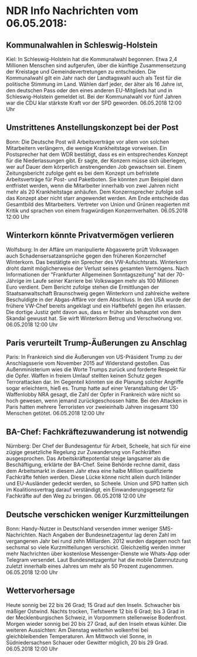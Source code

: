 # NDR Info Nachrichten vom 06.05.2018:


## Kommunalwahlen in Schleswig-Holstein
Kiel: In Schleswig-Holstein hat die Kommunalwahl begonnen. Etwa 2,4 Millionen Menschen sind aufgerufen, über die künftige Zusammensetzung der Kreistage und Gemeindevertretungen zu entscheiden. Die Kommunalwahl gilt ein Jahr nach der Landtagswahl auch als Test für die politische Stimmung im Land. Wählen darf jeder, der älter als 16 Jahre ist, den deutschen Pass oder den eines anderen EU-Mitglieds hat und in Schleswig-Holstein gemeldet ist. Bei der Kommunalwahl vor fünf Jahren war die CDU klar stärkste Kraft vor der SPD geworden. 06.05.2018 12:00 Uhr 

## Umstrittenes Anstellungskonzept bei der Post
Bonn: Die Deutsche Post will Arbeitsverträge vor allem von solchen Mitarbeitern verlängern, die wenige Krankheitstage vorweisen. Ein Postsprecher hat dem WDR bestätigt, dass es ein entsprechendes Konzept für die Niederlassungen gibt. Er sagte, der Konzern müsse sich überlegen, wer auf Dauer dem körperlich anstrengenden Job gewachsen sei. Einem Zeitungsbericht zufolge geht es bei dem Konzept um befristete Arbeitsverträge für Post- und Paketboten. Sie könnten zum Beispiel dann entfristet werden, wenn die Mitarbeiter innerhalb von zwei Jahren nicht mehr als 20 Krankheitstage anhäufen. Dem Konzernsprecher zufolge soll das Konzept aber nicht starr angewendet werden. Am Ende entscheide das Gesamtbild des Mitarbeiters. Vertreter von Union und Grünen reagierten mit Kritik und sprachen von einem fragwürdigen Konzernverhalten. 06.05.2018 12:00 Uhr 

## Winterkorn könnte Privatvermögen verlieren
Wolfsburg: In der Affäre um manipulierte Abgaswerte prüft Volkswagen auch Schadensersatzansprüche gegen den früheren Konzernchef Winterkorn. Das bestätigte ein Sprecher des VW-Aufsichtsrats. Winterkorn droht damit möglicherweise der Verlust seines gesamten Vermögens. Nach Informationen der "Frankfurter Allgemeinen Sonntagszeitung" hat der 70-Jährige im Laufe seiner Karriere bei Volkswagen mehr als 100 Millionen Euro verdient. Dem Bericht zufolge stehen die Ermittlungen der Staatsanwaltschaft Braunschweig gegen Winterkorn und zahlreiche weitere Beschuldigte in der Abgas-Affäre vor dem Abschluss. In den USA wurde der frühere VW-Chef bereits angeklagt und ein Haftbefehl gegen ihn erlassen. Die dortige Justiz geht davon aus, dass er früher als behauptet von dem Skandal gewusst hat. Sie wirft Winterkorn Betrug und Verschwörung vor. 06.05.2018 12:00 Uhr 

## Paris verurteilt Trump-Äußerungen zu Anschlag
Paris: In Frankreich sind die Äußerungen von US-Präsident Trump zu der Anschlagsserie vom November 2015 auf Widerstand gestoßen. Das Außenministerium wies die Worte Trumps zurück und forderte Respekt für die Opfer. Waffen in freiem Umlauf stellten keinen Schutz gegen Terrorattacken dar. Im Gegenteil könnten sie die Planung solcher Angriffe sogar erleichtern, hieß es. Trump hatte auf einer Veranstaltung der US-Waffenlobby NRA gesagt, die Zahl der Opfer in Frankreich wäre nicht so hoch gewesen, wenn jemand zurückgeschossen hätte. Bei den Attacken in Paris hatten mehrere Terroristen vor zweieinhalb Jahren insgesamt 130 Menschen getötet. 06.05.2018 12:00 Uhr 

## BA-Chef: Fachkräftezuwanderung ist notwendig
Nürnberg: Der Chef der Bundesagentur für Arbeit, Scheele, hat sich für eine zügige gesetzliche Regelung zur Zuwanderung von Fachkräften ausgesprochen. Das Arbeitskräftepotential steige langsamer als die Beschäftigung, erklärte der BA-Chef. Seine Behörde rechne damit, dass dem Arbeitsmarkt in diesem Jahr etwa eine halbe Million qualifizierte Fachkräfte fehlen werden. Diese Lücke könne nicht allein durch Inländer und EU-Ausländer gedeckt werden, so Scheele. Union und SPD hatten sich im Koalitionsvertrag darauf verständigt, ein Einwanderungsgesetz für Fachkräfte auf den Weg zu bringen. 06.05.2018 12:00 Uhr 

## Deutsche verschicken weniger Kurzmitteilungen
Bonn:	Handy-Nutzer in Deutschland versenden immer weniger SMS-Nachrichten. Nach Angaben der Bundesnetzagentur lag deren Zahl im vergangenen Jahr bei rund zehn Milliarden. 2012 wurden dagegen noch fast sechsmal so viele Kurzmitteilungen verschickt. Gleichzeitig werden immer mehr Nachrichten über kostenlose Messenger-Dienste wie Whats-App oder Telegram versendet. Laut Bundesnetzagentur hat die mobile Datennutzung zuletzt innerhalb eines Jahres um mehr als 50 Prozent zugenommen. 06.05.2018 12:00 Uhr 

## Wettervorhersage
Heute sonnig bei 22 bis 26 Grad; 15 Grad auf den Inseln. Schwacher bis mäßiger Ostwind. Nachts trocken, Tiefstwerte 12 bis 6 Grad; bis 3 Grad in der Mecklenburgischen Schweiz, in Vorpommern stellenweise Bodenfrost. Morgen wieder sonnig bei 20 bis 27 Grad, auf den Inseln etwas kühler. Die weiteren Aussichten: Am Dienstag weiterhin wolkenfrei bei gleichbleibenden Temperaturen. Am Mittwoch viel Sonne, in Südniedersachsen Schauer oder Gewitter möglich, 20 bis 29 Grad. 06.05.2018 12:00 Uhr 
